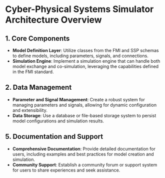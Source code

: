 # Cyber-Physical Systems Simulator Architecture Overview

## 1. Core Components
- **Model Definition Layer**: Utilize classes from the FMI and SSP schemas to define models, including parameters, signals, and connections.
- **Simulation Engine**: Implement a simulation engine that can handle both model exchange and co-simulation, leveraging the capabilities defined in the FMI standard.

## 2. Data Management
- **Parameter and Signal Management**: Create a robust system for managing parameters and signals, allowing for dynamic configuration and extensibility.
- **Data Storage**: Use a database or file-based storage system to persist model configurations and simulation results.
  
  
## 5. Documentation and Support
- **Comprehensive Documentation**: Provide detailed documentation for users, including examples and best practices for model creation and simulation.
- **Community Support**: Establish a community forum or support system for users to share experiences and seek assistance.